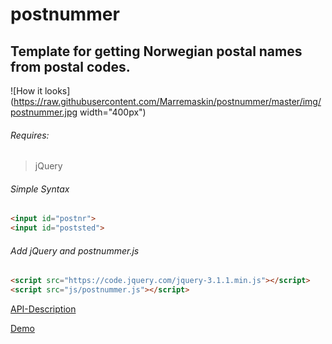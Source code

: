 # postnummer
##   Template for getting Norwegian postal names from postal codes.

![How it looks](https://raw.githubusercontent.com/Marremaskin/postnummer/master/img/postnummer.jpg width="400px")

###### Requires:
> jQuery

###### Simple Syntax

```html
<input id="postnr">
<input id="poststed">
```
###### Add jQuery and postnummer.js
```html
<script src="https://code.jquery.com/jquery-3.1.1.min.js"></script>
<script src="js/postnummer.js"></script>
```

[API-Description](http://developer.bring.com/api/postal-code/)

[Demo](https://marremaskin.github.io/postnummer/)
